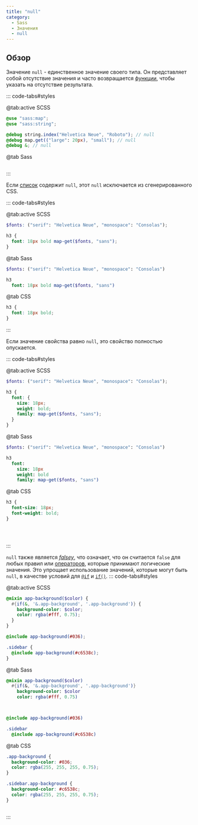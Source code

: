 ```yaml
---
title: "null"
category:
  - Sass
  - Значения
  - null
---
```


## Обзор

Значение `null` - единственное значение своего типа. Он представляет собой отсутствие значения и часто возвращается [функции](../at-rules/function), чтобы указать на отсутствие результата.

::: code-tabs#styles

@tab:active SCSS

```scss
@use "sass:map";
@use "sass:string";

@debug string.index("Helvetica Neue", "Roboto"); // null
@debug map.get(("large": 20px), "small"); // null
@debug &; // null
```

@tab Sass

```sass

```

:::

Если [список](./lists) содержит `null`, этот `null` исключается из сгенерированного CSS.

::: code-tabs#styles

@tab:active SCSS

```scss
$fonts: ("serif": "Helvetica Neue", "monospace": "Consolas");

h3 {
  font: 18px bold map-get($fonts, "sans");
}
```

@tab Sass

```sass
$fonts: ("serif": "Helvetica Neue", "monospace": "Consolas")

h3
  font: 18px bold map-get($fonts, "sans")

```

@tab CSS

```css
h3 {
  font: 18px bold;
}


```

:::

Если значение свойства равно `null`, это свойство полностью опускается.

::: code-tabs#styles

@tab:active SCSS

```scss
$fonts: ("serif": "Helvetica Neue", "monospace": "Consolas");

h3 {
  font: {
    size: 18px;
    weight: bold;
    family: map-get($fonts, "sans");
  }
}
```

@tab Sass

```sass
$fonts: ("serif": "Helvetica Neue", "monospace": "Consolas")

h3
  font:
    size: 18px
    weight: bold
    family: map-get($fonts, "sans")


```

@tab CSS

```css
h3 {
  font-size: 18px;
  font-weight: bold;
}





```

:::

`null` также является [*falsey*](../at-rules/control/if#truthiness-and-falsiness), что означает, что он считается `false` для любых правил или [операторов](../operators/boolean), которые принимают логические значения. Это упрощает использование значений, которые могут быть `null`, в качестве условий для [`@if`](../at-rules/control/if) и [`if()`](../modules/README.md#if).
::: code-tabs#styles

@tab:active SCSS

```scss
@mixin app-background($color) {
  #{if(&, '&.app-background', '.app-background')} {
    background-color: $color;
    color: rgba(#fff, 0.75);
  }
}

@include app-background(#036);

.sidebar {
  @include app-background(#c6538c);
}
```

@tab Sass

```sass
@mixin app-background($color)
  #{if(&, '&.app-background', '.app-background')}
    background-color: $color
    color: rgba(#fff, 0.75)



@include app-background(#036)

.sidebar
  @include app-background(#c6538c)

```

@tab CSS

```css
.app-background {
  background-color: #036;
  color: rgba(255, 255, 255, 0.75);
}

.sidebar.app-background {
  background-color: #c6538c;
  color: rgba(255, 255, 255, 0.75);
}



```

:::
